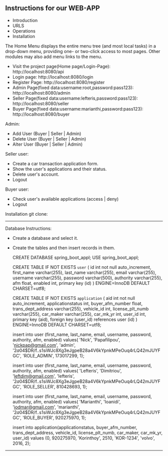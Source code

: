 Instructions for our WEB-APP 
---------------------

* Introduction
* URLS
* Operations
* Installation

The Home Menu  displays the entire  menu tree
(and most local tasks) in a drop-down menu, providing  one- or
two-click access to most pages.  Other modules may also add menu links to the
menu.

* Visit the project page(Home page/Login-Page):
  http://localhost:8080/api
* Login page:
  http://localhost:8080/login
* Register Page:
  http://localhost:8080/register
* Admin Page(fixed data:username:root,password:pass123):
  http://localhost:8080/admin
* Seller Page(fixed data:username:lefteris,password:pass123):
  http://localhost:8080/seller
* Buyer Page(fixed data:username:marianthi,password:pass123):
  http://localhost:8080/buyer

Admin:
* Add User (Buyer | Seller | Admin)
* Delete User (Buyer | Seller | Admin)
* Alter User (Buyer | Seller | Admin)

Seller user:
* Create a car transaction application form.
* Show the user's applications and their status.
* Delete user's account.
* Logout

Buyer user:
* Check user's available applications (access | deny)
* Logout

Installation git clone: 

---
Database Instructions:
* Create a database and select it.
* Create the tables and then insert records in them.


    CREATE DATABASE spring_boot_appl;
    USE spring_boot_appl;

    CREATE TABLE IF NOT EXISTS `user` (
    id int not null auto_increment,
    first_name varchar(255),
    last_name varchar(255),
    email varchar(255),
    username varchar(255),
    password varchar(500),
    authority varchar(255),
    afm float,
    enabled int,
    primary key (id)
    ) ENGINE=InnoDB DEFAULT CHARSET=utf8;
    
    CREATE TABLE IF NOT EXISTS `application` (
    aid int not null auto_increment,
    applicationstatus int,
    buyer_afm_number float,
    trans_dept_address varchar(255),
    vehicle_id int,
    license_plt_numb varchar(255),
    car_maker varchar(255),
    car_mk_yr int,
    user_id int,
    primary key (aid),
    foreign key (user_id) references user (id)
    ) ENGINE=InnoDB DEFAULT CHARSET=utf8;
    
    insert into user (first_name, last_name, email, username, password, authority, afm, enabled)
    values( 'Nick', 'Papafilipou', 'nickpap@gmail.com',
    'admin', '$2a$04$DR/f..s1siWJc8Xg3eJgpeB28a4V6kYpnkMPeOuq4rLQ42mJUYFGC',
    'ROLE_ADMIN', 173017299, 1);
    
    insert into user (first_name, last_name, email, username, password, authority, afm, enabled)
    values( 'Lefteris', 'Dimitriou', 'leftdim@gmail.com',
    'lefteris', '$2a$04$DR/f..s1siWJc8Xg3eJgpeB28a4V6kYpnkMPeOuq4rLQ42mJUYFGC',
    'ROLE_SELLER', 810428693, 1);
    
    
    insert into user (first_name, last_name, email, username, password, authority, afm, enabled)
    values( 'Marianthi', 'Ioanidi', 'iodmar@gmail.com',
    'marianthi', '$2a$04$DR/f..s1siWJc8Xg3eJgpeB28a4V6kYpnkMPeOuq4rLQ42mJUYFGC',
    'ROLE_BUYER', 920275970, 1);
    
    insert into application(applicationstatus, buyer_afm_number, trans_dept_address, vehicle_id, license_plt_numb, car_maker, car_mk_yr, user_id)
    values (0, 920275970, 'Korinthoy', 2510, 'KOR-1234', 'volvo', 2016, 2);

    



---------------------------------------
